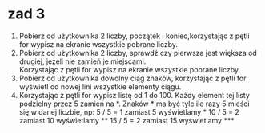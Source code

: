 # zad 3

1. Pobierz od użytkownika 2 liczby, początek i koniec,korzystając z pętli for wypisz na ekranie wszystkie pobrane liczby.
2. Pobierz od użytkownika 2 liczby, sprawdź czy pierwsza jest większa od drugiej, jeżeli nie zamień je miejscami.  
Korzystając z pętli for wypisz na ekranie wszystkie pobrane liczby.
3. Pobierz od użytkownika dowolny ciąg znaków, korzystając z pętli for wyświetl od nowej lini wszystkie elementy ciągu.
4. Korzystając z pętli for wypisz listę od 1 do 100.
Każdy element tej listy podzielny przez 5 zamień na *.
Znaków * ma być tyle ile razy 5 mieści się w danej liczbie, np:
5 / 5 = 1 zamiast 5 wyświetlamy *
10 / 5 = 2 zamiast 10 wyświetlamy **
15 / 5 = 2 zamiast 15 wyświetlamy ***